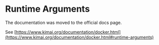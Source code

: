 # Runtime Arguments

The documentation was moved to the official docs page.

See [https://www.kimai.org/documentation/docker.html](https://www.kimai.org/documentation/docker.html#runtime-arguments)
